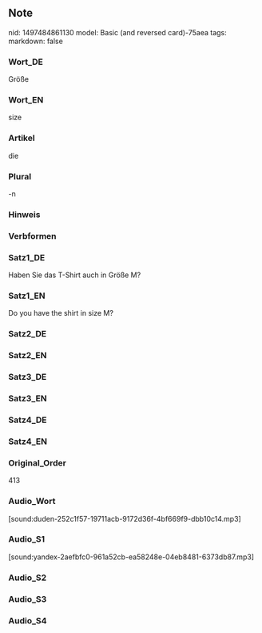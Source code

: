 ## Note
nid: 1497484861130
model: Basic (and reversed card)-75aea
tags: 
markdown: false

### Wort_DE
Größe

### Wort_EN
size

### Artikel
die

### Plural
-n

### Hinweis


### Verbformen


### Satz1_DE
Haben Sie das T-Shirt auch in Größe M?

### Satz1_EN
Do you have the shirt in size M?

### Satz2_DE


### Satz2_EN


### Satz3_DE


### Satz3_EN


### Satz4_DE


### Satz4_EN


### Original_Order
413

### Audio_Wort
[sound:duden-252c1f57-19711acb-9172d36f-4bf669f9-dbb10c14.mp3]

### Audio_S1
[sound:yandex-2aefbfc0-961a52cb-ea58248e-04eb8481-6373db87.mp3]

### Audio_S2


### Audio_S3


### Audio_S4

